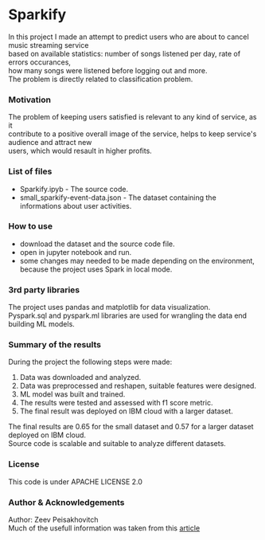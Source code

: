 # Sparkify
In this project I made an attempt to predict users who are about to cancel music streaming service  
based on available statistics: number of songs listened per day, rate of errors occurances,   
how many songs were listened before logging out and more.  
The problem is directly related to classification problem.  

### Motivation  
The problem of keeping users satisfied is relevant to any kind of service, as it   
contribute to a positive overall image of the service, helps to keep service's audience and attract new  
users, which would resault in higher profits.   

### List of files
* Sparkify.ipyb - The source code.  
* small_sparkify-event-data.json - The dataset containing the informations about user activities.  

### How to use
- download the dataset and the source code file.  
- open in jupyter notebook and run.  
- some changes may needed to be made depending on the environment, because the project uses Spark in local mode.  

### 3rd party libraries
The project uses pandas and matplotlib for data visualization.  
Pyspark.sql and pyspark.ml libraries are used for wrangling the data end building ML models.  

### Summary of the results  
During the project the following steps were made:
1. Data was downloaded and analyzed.
2. Data was preprocessed and reshapen, suitable features were designed.
3. ML model was built and trained.
4. The results were tested and assessed with f1 score metric.
5. The final result was deployed on IBM cloud with a larger dataset.  
  
The final results are 0.65 for the small dataset and 0.57 for a larger dataset deployed on IBM cloud.  
Source code is scalable and suitable to analyze different datasets.

### License
This code is under APACHE LICENSE 2.0

### Author & Acknowledgements
Author: Zeev Peisakhovitch  
Much of the usefull information was taken from this [article](https://neptune.ai/blog/tabular-data-binary-classification-tips-and-tricks-from-5-kaggle-competitions)
